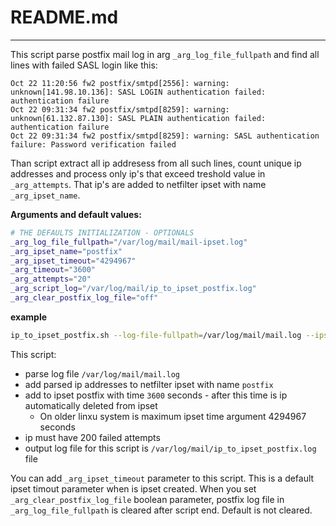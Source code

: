 # README.md
---

This script parse postfix mail log in arg ```_arg_log_file_fullpath``` and find all lines with failed SASL login like this:

```
Oct 22 11:20:56 fw2 postfix/smtpd[2556]: warning: unknown[141.98.10.136]: SASL LOGIN authentication failed: authentication failure
Oct 22 09:31:34 fw2 postfix/smtpd[8259]: warning: unknown[61.132.87.130]: SASL PLAIN authentication failed: authentication failure
Oct 22 09:31:34 fw2 postfix/smtpd[8259]: warning: SASL authentication failure: Password verification failed
```

Than script extract all ip addresess from all such lines, count unique ip addresses and process only ip's that exceed treshold value in ```_arg_attempts```. That ip's are added to netfilter ipset with name ```_arg_ipset_name```.

**Arguments and default values:**
```bash
# THE DEFAULTS INITIALIZATION - OPTIONALS
_arg_log_file_fullpath="/var/log/mail/mail-ipset.log"
_arg_ipset_name="postfix"
_arg_ipset_timeout="4294967"
_arg_timeout="3600"
_arg_attempts="20"
_arg_script_log="/var/log/mail/ip_to_ipset_postfix.log"
_arg_clear_postfix_log_file="off"
```

**example**

```bash
ip_to_ipset_postfix.sh --log-file-fullpath=/var/log/mail/mail.log --ipset-name=postfix --timeout=3600 --attempts=200 --script-log=/var/log/mail/ip_to_ipset_postfix.log
```

This script:

 * parse log file ```/var/log/mail/mail.log```
 * add parsed ip addresses to netfilter ipset with name ```postfix```
 * add to ipset postfix with time ```3600``` seconds - after this time is ip automatically deleted from ipset
   * On older linxu system is maximum ipset time argument 4294967 seconds
 * ip must have 200 failed attempts
 * output log file for this script is ```/var/log/mail/ip_to_ipset_postfix.log``` file

You can add ```_arg_ipset_timeout``` parameter to this script. This is a default ipset timout parameter when is ipset created. When you set ```_arg_clear_postfix_log_file``` boolean parameter, postfix log file in ```_arg_log_file_fullpath``` is cleared after script end. Default is not cleared. 
